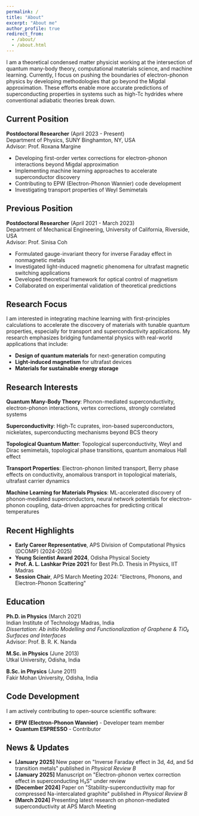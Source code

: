 ```yaml
---
permalink: /
title: "About"
excerpt: "About me"
author_profile: true
redirect_from: 
  - /about/
  - /about.html
---
```


I am a theoretical condensed matter physicist working at the intersection of quantum many-body theory, computational materials science, and machine learning. Currently, I focus on pushing the boundaries of electron-phonon physics by developing methodologies that go beyond the Migdal approximation. These efforts enable more accurate predictions of superconducting properties in systems such as high-Tc hydrides where conventional adiabatic theories break down.

## Current Position

**Postdoctoral Researcher** (April 2023 - Present)  
Department of Physics, SUNY Binghamton, NY, USA  
Advisor: Prof. Roxana Margine

- Developing first-order vertex corrections for electron-phonon interactions beyond Migdal approximation
- Implementing machine learning approaches to accelerate superconductor discovery
- Contributing to EPW (Electron-Phonon Wannier) code development
- Investigating transport properties of Weyl Semimetals

## Previous Position

**Postdoctoral Researcher** (April 2021 - March 2023)  
Department of Mechanical Engineering, University of California, Riverside, USA  
Advisor: Prof. Sinisa Coh

- Formulated gauge-invariant theory for inverse Faraday effect in nonmagnetic metals
- Investigated light-induced magnetic phenomena for ultrafast magnetic switching applications
- Developed theoretical framework for optical control of magnetism
- Collaborated on experimental validation of theoretical predictions

## Research Focus

I am interested in integrating machine learning with first-principles calculations to accelerate the discovery of materials with tunable quantum properties, especially for transport and superconductivity applications. My research emphasizes bridging fundamental physics with real-world applications that include:

- **Design of quantum materials** for next-generation computing
- **Light-induced magnetism** for ultrafast devices  
- **Materials for sustainable energy storage**

## Research Interests

**Quantum Many-Body Theory**: Phonon-mediated superconductivity, electron-phonon interactions, vertex corrections, strongly correlated systems

**Superconductivity**: High-Tc cuprates, iron-based superconductors, nickelates, superconducting mechanisms beyond BCS theory

**Topological Quantum Matter**: Topological superconductivity, Weyl and Dirac semimetals, topological phase transitions, quantum anomalous Hall effect

**Transport Properties**: Electron-phonon limited transport, Berry phase effects on conductivity, anomalous transport in topological materials, ultrafast carrier dynamics

**Machine Learning for Materials Physics**: ML-accelerated discovery of phonon-mediated superconductors, neural network potentials for electron-phonon coupling, data-driven approaches for predicting critical temperatures

## Recent Highlights

- **Early Career Representative**, APS Division of Computational Physics (DCOMP) (2024-2025)
- **Young Scientist Award 2024**, Odisha Physical Society
- **Prof. A. L. Lashkar Prize 2021** for Best Ph.D. Thesis in Physics, IIT Madras
- **Session Chair**, APS March Meeting 2024: "Electrons, Phonons, and Electron-Phonon Scattering"

## Education

**Ph.D. in Physics** (March 2021)  
Indian Institute of Technology Madras, India  
*Dissertation: Ab initio Modelling and Functionalization of Graphene & TiO₂ Surfaces and Interfaces*  
Advisor: Prof. B. R. K. Nanda

**M.Sc. in Physics** (June 2013)  
Utkal University, Odisha, India

**B.Sc. in Physics** (June 2011)  
Fakir Mohan University, Odisha, India

## Code Development

I am actively contributing to open-source scientific software:

- **EPW (Electron-Phonon Wannier)** - Developer team member
- **Quantum ESPRESSO** - Contributor

## News & Updates

- **[January 2025]** New paper on "Inverse Faraday effect in 3d, 4d, and 5d transition metals" published in *Physical Review B*
- **[January 2025]** Manuscript on "Electron-phonon vertex correction effect in superconducting H₃S" under review
- **[December 2024]** Paper on "Stability-superconductivity map for compressed Na-intercalated graphite" published in *Physical Review B*
- **[March 2024]** Presenting latest research on phonon-mediated superconductivity at APS March Meeting